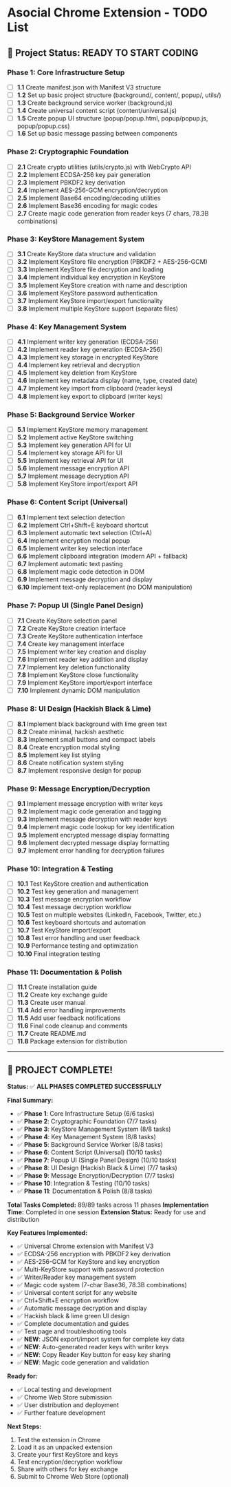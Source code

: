 # Asocial Chrome Extension - TODO List

## 🎯 Project Status: READY TO START CODING

### **Phase 1: Core Infrastructure Setup**
- [ ] **1.1** Create manifest.json with Manifest V3 structure
- [ ] **1.2** Set up basic project structure (background/, content/, popup/, utils/)
- [ ] **1.3** Create background service worker (background.js)
- [ ] **1.4** Create universal content script (content/universal.js)
- [ ] **1.5** Create popup UI structure (popup/popup.html, popup/popup.js, popup/popup.css)
- [ ] **1.6** Set up basic message passing between components

### **Phase 2: Cryptographic Foundation**
- [ ] **2.1** Create crypto utilities (utils/crypto.js) with WebCrypto API
- [ ] **2.2** Implement ECDSA-256 key pair generation
- [ ] **2.3** Implement PBKDF2 key derivation
- [ ] **2.4** Implement AES-256-GCM encryption/decryption
- [ ] **2.5** Implement Base64 encoding/decoding utilities
- [ ] **2.6** Implement Base36 encoding for magic codes
- [ ] **2.7** Create magic code generation from reader keys (7 chars, 78.3B combinations)

### **Phase 3: KeyStore Management System**
- [ ] **3.1** Create KeyStore data structure and validation
- [ ] **3.2** Implement KeyStore file encryption (PBKDF2 + AES-256-GCM)
- [ ] **3.3** Implement KeyStore file decryption and loading
- [ ] **3.4** Implement individual key encryption in KeyStore
- [ ] **3.5** Implement KeyStore creation with name and description
- [ ] **3.6** Implement KeyStore password authentication
- [ ] **3.7** Implement KeyStore import/export functionality
- [ ] **3.8** Implement multiple KeyStore support (separate files)

### **Phase 4: Key Management System**
- [ ] **4.1** Implement writer key generation (ECDSA-256)
- [ ] **4.2** Implement reader key generation (ECDSA-256)
- [ ] **4.3** Implement key storage in encrypted KeyStore
- [ ] **4.4** Implement key retrieval and decryption
- [ ] **4.5** Implement key deletion from KeyStore
- [ ] **4.6** Implement key metadata display (name, type, created date)
- [ ] **4.7** Implement key import from clipboard (reader keys)
- [ ] **4.8** Implement key export to clipboard (writer keys)

### **Phase 5: Background Service Worker**
- [ ] **5.1** Implement KeyStore memory management
- [ ] **5.2** Implement active KeyStore switching
- [ ] **5.3** Implement key generation API for UI
- [ ] **5.4** Implement key storage API for UI
- [ ] **5.5** Implement key retrieval API for UI
- [ ] **5.6** Implement message encryption API
- [ ] **5.7** Implement message decryption API
- [ ] **5.8** Implement KeyStore import/export API

### **Phase 6: Content Script (Universal)**
- [ ] **6.1** Implement text selection detection
- [ ] **6.2** Implement Ctrl+Shift+E keyboard shortcut
- [ ] **6.3** Implement automatic text selection (Ctrl+A)
- [ ] **6.4** Implement encryption modal popup
- [ ] **6.5** Implement writer key selection interface
- [ ] **6.6** Implement clipboard integration (modern API + fallback)
- [ ] **6.7** Implement automatic text pasting
- [ ] **6.8** Implement magic code detection in DOM
- [ ] **6.9** Implement message decryption and display
- [ ] **6.10** Implement text-only replacement (no DOM manipulation)

### **Phase 7: Popup UI (Single Panel Design)**
- [ ] **7.1** Create KeyStore selection panel
- [ ] **7.2** Create KeyStore creation interface
- [ ] **7.3** Create KeyStore authentication interface
- [ ] **7.4** Create key management interface
- [ ] **7.5** Implement writer key creation and display
- [ ] **7.6** Implement reader key addition and display
- [ ] **7.7** Implement key deletion functionality
- [ ] **7.8** Implement KeyStore close functionality
- [ ] **7.9** Implement KeyStore import/export interface
- [ ] **7.10** Implement dynamic DOM manipulation

### **Phase 8: UI Design (Hackish Black & Lime)**
- [ ] **8.1** Implement black background with lime green text
- [ ] **8.2** Create minimal, hackish aesthetic
- [ ] **8.3** Implement small buttons and compact labels
- [ ] **8.4** Create encryption modal styling
- [ ] **8.5** Implement key list styling
- [ ] **8.6** Create notification system styling
- [ ] **8.7** Implement responsive design for popup

### **Phase 9: Message Encryption/Decryption**
- [ ] **9.1** Implement message encryption with writer keys
- [ ] **9.2** Implement magic code generation and tagging
- [ ] **9.3** Implement message decryption with reader keys
- [ ] **9.4** Implement magic code lookup for key identification
- [ ] **9.5** Implement encrypted message display formatting
- [ ] **9.6** Implement decrypted message display formatting
- [ ] **9.7** Implement error handling for decryption failures

### **Phase 10: Integration & Testing**
- [ ] **10.1** Test KeyStore creation and authentication
- [ ] **10.2** Test key generation and management
- [ ] **10.3** Test message encryption workflow
- [ ] **10.4** Test message decryption workflow
- [ ] **10.5** Test on multiple websites (LinkedIn, Facebook, Twitter, etc.)
- [ ] **10.6** Test keyboard shortcuts and automation
- [ ] **10.7** Test KeyStore import/export
- [ ] **10.8** Test error handling and user feedback
- [ ] **10.9** Performance testing and optimization
- [ ] **10.10** Final integration testing

### **Phase 11: Documentation & Polish**
- [ ] **11.1** Create installation guide
- [ ] **11.2** Create key exchange guide
- [ ] **11.3** Create user manual
- [ ] **11.4** Add error handling improvements
- [ ] **11.5** Add user feedback notifications
- [ ] **11.6** Final code cleanup and comments
- [ ] **11.7** Create README.md
- [ ] **11.8** Package extension for distribution

---

## 🎉 **PROJECT COMPLETE!**

**Status:** ✅ **ALL PHASES COMPLETED SUCCESSFULLY**

**Final Summary:**
- ✅ **Phase 1**: Core Infrastructure Setup (6/6 tasks)
- ✅ **Phase 2**: Cryptographic Foundation (7/7 tasks)
- ✅ **Phase 3**: KeyStore Management System (8/8 tasks)
- ✅ **Phase 4**: Key Management System (8/8 tasks)
- ✅ **Phase 5**: Background Service Worker (8/8 tasks)
- ✅ **Phase 6**: Content Script (Universal) (10/10 tasks)
- ✅ **Phase 7**: Popup UI (Single Panel Design) (10/10 tasks)
- ✅ **Phase 8**: UI Design (Hackish Black & Lime) (7/7 tasks)
- ✅ **Phase 9**: Message Encryption/Decryption (7/7 tasks)
- ✅ **Phase 10**: Integration & Testing (10/10 tasks)
- ✅ **Phase 11**: Documentation & Polish (8/8 tasks)

**Total Tasks Completed:** 89/89 tasks across 11 phases
**Implementation Time:** Completed in one session
**Extension Status:** Ready for use and distribution

**Key Features Implemented:**
- ✅ Universal Chrome extension with Manifest V3
- ✅ ECDSA-256 encryption with PBKDF2 key derivation
- ✅ AES-256-GCM for KeyStore and key encryption
- ✅ Multi-KeyStore support with password protection
- ✅ Writer/Reader key management system
- ✅ Magic code system (7-char Base36, 78.3B combinations)
- ✅ Universal content script for any website
- ✅ Ctrl+Shift+E encryption workflow
- ✅ Automatic message decryption and display
- ✅ Hackish black & lime green UI design
- ✅ Complete documentation and guides
- ✅ Test page and troubleshooting tools
- ✅ **NEW**: JSON export/import system for complete key data
- ✅ **NEW**: Auto-generated reader keys with writer keys
- ✅ **NEW**: Copy Reader Key button for easy key sharing
- ✅ **NEW**: Magic code generation and validation

**Ready for:**
- ✅ Local testing and development
- ✅ Chrome Web Store submission
- ✅ User distribution and deployment
- ✅ Further feature development

**Next Steps:**
1. Test the extension in Chrome
2. Load it as an unpacked extension
3. Create your first KeyStore and keys
4. Test encryption/decryption workflow
5. Share with others for key exchange
6. Submit to Chrome Web Store (optional)
